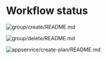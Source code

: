 
# Workflow status

![group/create/README.md](https://github.com/manorrock/azure-examples/workflows/group/create/README.md/badge.svg)

![group/delete/README.md](https://github.com/manorrock/azure-examples/workflows/group/delete/README.md/badge.svg)

![appservice/create-plan/README.md](https://github.com/manorrock/azure-examples/workflows/appservice/create-plan/README.md/badge.svg)
